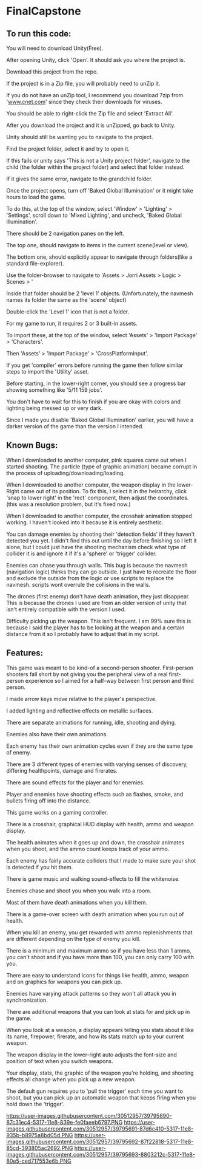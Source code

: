 # FinalCapstone

## To run this code:

  You will need to download Unity(Free). 

  After opening Unity, click 'Open'. It should ask you where the project is.
  
  Download this project from the repo.
  
  If the project is in a Zip file, you will probably need to unZip it.
  
  If you do not have an unZip tool, I recommend you download 7zip from 'www.cnet.com' since they check their downloads for viruses.
  
  You should be able to right-click the Zip file and select 'Extract All'.
  
  After you download the project and it is unZipped, go back to Unity.
  
  Unity should still be wanting you to navigate to the project.
  
  Find the project folder, select it and try to open it.
  
  If this fails or unity says 'This is not a Unity project folder', navigate to the child (the folder within the project folder) and select that folder instead.
  
  If it gives the same error, navigate to the grandchild folder.
  
  Once the project opens, turn off 'Baked Global Illumination' or it might take hours to load the game. 
  
  To do this, at the top of the window, select 'Window' > 'Lighting' > 'Settings', scroll down to 'Mixed Lighting', and uncheck, 'Baked Global Illumination'.
  
  There should be 2 navigation panes on the left.
  
  The top one, should navigate to items in the current scene(level or view).
  
  The bottom one, should explicitly appear to navigate through folders(like a standard file-explorer).
  
  Use the folder-browser to navigate to 'Assets > Jorri Assets > Logic > Scenes > '
  
  Inside that folder should be 2 'level 1' objects. (Unfortunately, the navmesh names its folder the same as the 'scene' object)
  
  Double-click the 'Level 1' icon that is not a folder.
  
  For my game to run, it requires 2 or 3 built-in assets.
  
  To import these, at the top of the window, select 'Assets' > 'Import Package' > 'Characters'.
  
  Then 'Assets' > 'Import Package' > 'CrossPlatformInput'.
  
  If you get 'compiler' errors before running the game then follow similar steps to import the 'Utility' asset.
  
  Before starting, in the lower-right corner, you should see a progress bar showing something like '5/11 159 jobs'.
  
  You don't have to wait for this to finish if you are okay with colors and lighting being messed up or very dark.
  
  Since I made you disable 'Baked Global Illumination' earlier, you will have a darker version of the game than the version I intended.





## Known Bugs:
  
  When I downloaded to another computer, pink squares came out when I started shooting. The particle (type of graphic animation) became corrupt in the process of uploading/downloading/loading.
  
  When I downloaded to another computer, the weapon display in the lower-Right came out of its position. To fix this, I select it in the heirarchy, click 'snap to lower right' in the 'rect' component, then adjust the coordinates. (this was a resolution problem, but it's fixed now.)
  
  When I downloaded to another computer, the crosshair animation stopped working. I haven't looked into it because it is entirely aesthetic.
  
  You can damage enemies by shooting their 'detection fields' if they haven't detected you yet. I didn't find this out until the day before finishing so I left it alone, but I could just have the shooting mechanism check what type of collider it is and ignore it if it's a 'sphere' or 'trigger' collider.
  
  Enemies can chase you through walls. This bug is because the navmesh (navigation logic) thinks they can go outside. I just have to recreate the floor and exclude the outside from the logic or use scripts to replace the navmesh. scripts wont overrule the collisions in the walls.
  
  The drones (first enemy) don't have death animation, they just disappear. This is because the drones I used are from an older version of unity that isn't entirely compatible with the version I used.
  
  Difficulty picking up the weapon. This isn't frequent. I am 99% sure this is because I said the player has to be looking at the weapon and a certain distance from it so I probably have to adjust that in my script.





## Features:
  
  This game was meant to be kind-of a second-person shooter. First-person shooters fall short by not giving you the peripheral view of a real first-person experience so I aimed for a half-way between first person and third person.
  
  I made arrow keys move relative to the player's perspective.
  
  I added lighting and reflective effects on metallic surfaces.
  
  There are separate animations for running, idle, shooting and dying.
  
  Enemies also have their own animations.
  
  Each enemy has their own animation cycles even if they are the same type of enemy.
  
  There are 3 different types of enemies with varying senses of discovery, differing healthpoints, damage and firerates.
  
  There are sound effects for the player and for enemies.
  
  Player and enemies have shooting effects such as flashes, smoke, and bullets firing off into the distance.
  
  This game works on a gaming controller.
  
  There is a crosshair, graphical HUD display with health, ammo and weapon display.
  
  The health animates when it goes up and down, the crosshair animates when you shoot, and the ammo count keeps track of your ammo.
  
  Each enemy has fairly accurate colliders that I made to make sure your shot is detected if you hit them.
  
  There is game music and walking sound-effects to fill the whitenoise.
  
  Enemies chase and shoot you when you walk into a room.
  
  Most of them have death animations when you kill them.
  
  There is a game-over screen with death animation when you run out of health.
  
  When you kill an enemy, you get rewarded with ammo replenishments that are different depending on the type of enemy you kill.
  
  There is a minimum and maximum ammo so if you have less than 1 ammo, you can't shoot and if you have more than 100, you can only carry 100 with you.
  
  There are easy to understand icons for things like health, ammo, weapon and on graphics for weapons you can pick up.
  
  Enemies have varying attack patterns so they won't all attack you in synchronization.
  
  There are additional weapons that you can look at stats for and pick up in the game.
  
  When you look at a weapon, a display appears telling you stats about it like its name, firepower, firerate, and how its stats match up to your current weapon.
  
  The weapon display in the lower-right auto adjusts the font-size and position of text when you switch weapons.
  
  Your display, stats, the graphic of the weapon you're holding, and shooting effects all change when you pick up a new weapon.
  
  The default gun requires you to 'pull the trigger' each time you want to shoot, but you can pick up an automatic weapon that keeps firing when you hold down the 'trigger'.
  
  https://user-images.githubusercontent.com/30512957/39795690-87c31ec4-5317-11e8-839e-fe0faeeb6797.PNG
  https://user-images.githubusercontent.com/30512957/39795691-87d6c410-5317-11e8-935b-b8975a8bd05d.PNG
  https://user-images.githubusercontent.com/30512957/39795692-87f22818-5317-11e8-85cd-393805ac2692.PNG
  https://user-images.githubusercontent.com/30512957/39795693-8803212c-5317-11e8-80e5-ced717553e6b.PNG
  
